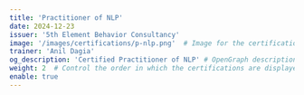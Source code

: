 ```yaml
---
title: 'Practitioner of NLP'
date: 2024-12-23
issuer: '5th Element Behavior Consultancy'
image: '/images/certifications/p-nlp.png'  # Image for the certification
trainer: 'Anil Dagia'
og_description: 'Certified Practitioner of NLP' # OpenGraph description for this page
weight: 2  # Control the order in which the certifications are displayed
enable: true
---
```

